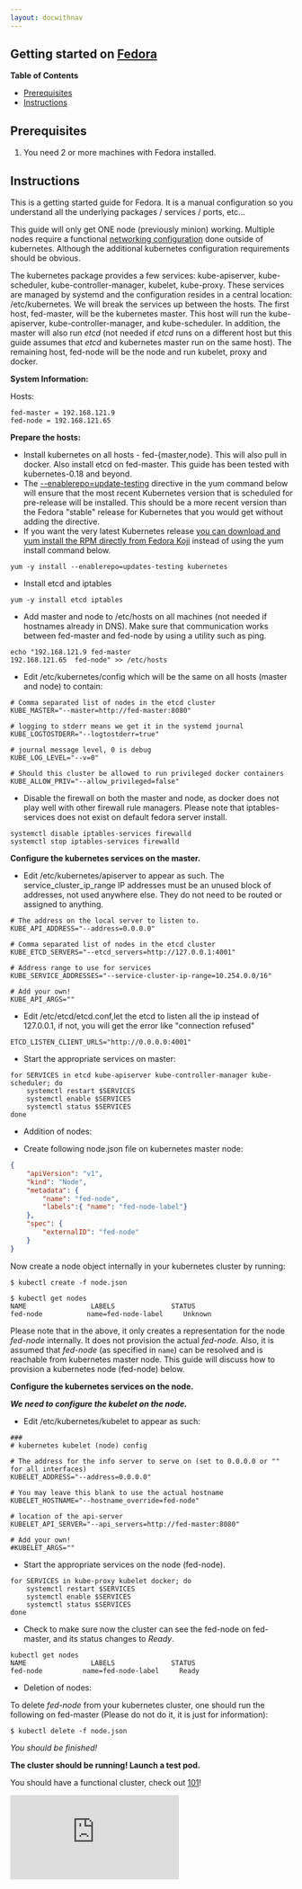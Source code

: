```yaml
---
layout: docwithnav
---
```

<!-- BEGIN MUNGE: UNVERSIONED_WARNING -->


<!-- END MUNGE: UNVERSIONED_WARNING -->
Getting started on [Fedora](http://fedoraproject.org)
-----------------------------------------------------

**Table of Contents**

- [Prerequisites](#prerequisites)
- [Instructions](#instructions)

## Prerequisites
1. You need 2 or more machines with Fedora installed.

## Instructions

This is a getting started guide for Fedora.  It is a manual configuration so you understand all the underlying packages / services / ports, etc...

This guide will only get ONE node (previously minion) working.  Multiple nodes require a functional [networking configuration](../../admin/networking.md) done outside of kubernetes.  Although the additional kubernetes configuration requirements should be obvious.

The kubernetes package provides a few services: kube-apiserver, kube-scheduler, kube-controller-manager, kubelet, kube-proxy.  These services are managed by systemd and the configuration resides in a central location: /etc/kubernetes.  We will break the services up between the hosts.  The first host, fed-master, will be the kubernetes master.  This host will run the kube-apiserver, kube-controller-manager, and kube-scheduler.  In addition, the master will also run _etcd_ (not needed if _etcd_ runs on a different host but this guide assumes that _etcd_ and kubernetes master run on the same host).  The remaining host, fed-node will be the node and run kubelet, proxy and docker.

**System Information:**

Hosts:
```
fed-master = 192.168.121.9
fed-node = 192.168.121.65
```

**Prepare the hosts:**
    
* Install kubernetes on all hosts - fed-{master,node}.  This will also pull in docker. Also install etcd on fed-master.  This guide has been tested with kubernetes-0.18 and beyond.
* The [--enablerepo=update-testing](https://fedoraproject.org/wiki/QA:Updates_Testing) directive in the yum command below will ensure that the most recent Kubernetes version that is scheduled for pre-release will be installed. This should be a more recent version than the Fedora "stable" release for Kubernetes that you would get without adding the directive. 
* If you want the very latest Kubernetes release [you can download and yum install the RPM directly from Fedora Koji](http://koji.fedoraproject.org/koji/packageinfo?packageID=19202) instead of using the yum install command below.

```
yum -y install --enablerepo=updates-testing kubernetes
```
* Install etcd and iptables

```
yum -y install etcd iptables
```

* Add master and node to /etc/hosts on all machines (not needed if hostnames already in DNS). Make sure that communication works between fed-master and fed-node by using a utility such as ping.

```
echo "192.168.121.9	fed-master
192.168.121.65	fed-node" >> /etc/hosts
```

* Edit /etc/kubernetes/config which will be the same on all hosts (master and node) to contain:

```
# Comma separated list of nodes in the etcd cluster
KUBE_MASTER="--master=http://fed-master:8080"

# logging to stderr means we get it in the systemd journal
KUBE_LOGTOSTDERR="--logtostderr=true"

# journal message level, 0 is debug
KUBE_LOG_LEVEL="--v=0"

# Should this cluster be allowed to run privileged docker containers
KUBE_ALLOW_PRIV="--allow_privileged=false"
```

* Disable the firewall on both the master and node, as docker does not play well with other firewall rule managers.  Please note that iptables-services does not exist on default fedora server install.

```
systemctl disable iptables-services firewalld
systemctl stop iptables-services firewalld
```

**Configure the kubernetes services on the master.**

* Edit /etc/kubernetes/apiserver to appear as such.  The service_cluster_ip_range IP addresses must be an unused block of addresses, not used anywhere else.  They do not need to be routed or assigned to anything.

```
# The address on the local server to listen to.
KUBE_API_ADDRESS="--address=0.0.0.0"

# Comma separated list of nodes in the etcd cluster
KUBE_ETCD_SERVERS="--etcd_servers=http://127.0.0.1:4001"

# Address range to use for services
KUBE_SERVICE_ADDRESSES="--service-cluster-ip-range=10.254.0.0/16"

# Add your own!
KUBE_API_ARGS=""
```

* Edit /etc/etcd/etcd.conf,let the etcd to listen all the ip instead of 127.0.0.1, if not, you will get the error like "connection refused"
```
ETCD_LISTEN_CLIENT_URLS="http://0.0.0.0:4001"
```

* Start the appropriate services on master:

```
for SERVICES in etcd kube-apiserver kube-controller-manager kube-scheduler; do
	systemctl restart $SERVICES
	systemctl enable $SERVICES
	systemctl status $SERVICES
done
```

* Addition of nodes:

* Create following node.json file on kubernetes master node:

```json
{
    "apiVersion": "v1",
    "kind": "Node",
    "metadata": {
        "name": "fed-node",
        "labels":{ "name": "fed-node-label"}
    },
    "spec": {
        "externalID": "fed-node"
    }
}
```

Now create a node object internally in your kubernetes cluster by running:

```
$ kubectl create -f node.json

$ kubectl get nodes
NAME                LABELS              STATUS
fed-node           name=fed-node-label     Unknown

```

Please note that in the above, it only creates a representation for the node
_fed-node_ internally. It does not provision the actual _fed-node_. Also, it
is assumed that _fed-node_ (as specified in `name`) can be resolved and is
reachable from kubernetes master node. This guide will discuss how to provision
a kubernetes node (fed-node) below.

**Configure the kubernetes services on the node.**

***We need to configure the kubelet on the node.***

* Edit /etc/kubernetes/kubelet to appear as such:

```
###
# kubernetes kubelet (node) config

# The address for the info server to serve on (set to 0.0.0.0 or "" for all interfaces)
KUBELET_ADDRESS="--address=0.0.0.0"

# You may leave this blank to use the actual hostname
KUBELET_HOSTNAME="--hostname_override=fed-node"

# location of the api-server
KUBELET_API_SERVER="--api_servers=http://fed-master:8080"

# Add your own!
#KUBELET_ARGS=""
```

* Start the appropriate services on the node (fed-node).

```
for SERVICES in kube-proxy kubelet docker; do 
    systemctl restart $SERVICES
    systemctl enable $SERVICES
    systemctl status $SERVICES 
done
```

* Check to make sure now the cluster can see the fed-node on fed-master, and its status changes to _Ready_.

```
kubectl get nodes
NAME                LABELS              STATUS
fed-node          name=fed-node-label     Ready
```
* Deletion of nodes:

To delete _fed-node_ from your kubernetes cluster, one should run the following on fed-master (Please do not do it, it is just for information):

```
$ kubectl delete -f node.json
```

*You should be finished!*

**The cluster should be running! Launch a test pod.**

You should have a functional cluster, check out [101](../../../docs/user-guide/walkthrough/README.md)!


<!-- BEGIN MUNGE: GENERATED_ANALYTICS -->
[![Analytics](https://kubernetes-site.appspot.com/UA-36037335-10/GitHub/docs/getting-started-guides/fedora/fedora_manual_config.md?pixel)]()
<!-- END MUNGE: GENERATED_ANALYTICS -->
